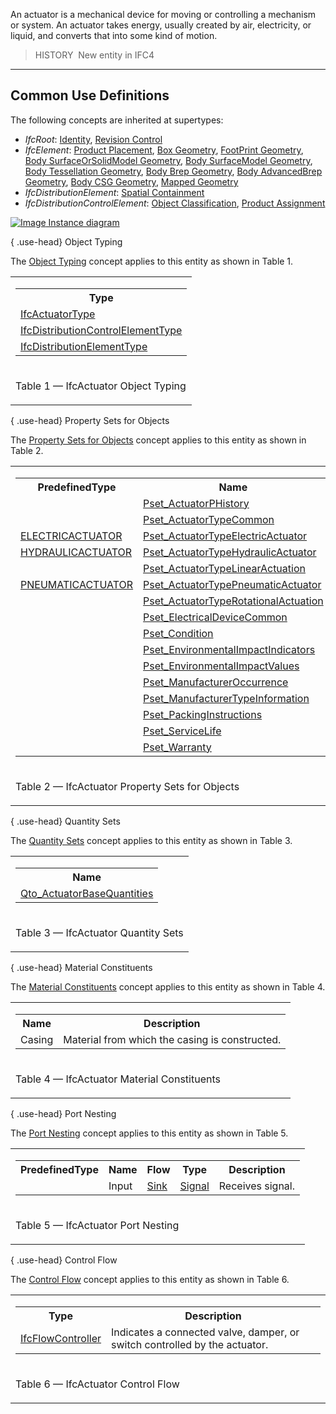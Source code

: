 An actuator is a mechanical device for moving or controlling a mechanism or system. An actuator takes energy, usually created by air, electricity, or liquid, and converts that into some kind of motion.

> HISTORY&nbsp; New entity in IFC4

___
## Common Use Definitions
The following concepts are inherited at supertypes:

* _IfcRoot_: [Identity](../../templates/identity.htm), [Revision Control](../../templates/revision-control.htm)
* _IfcElement_: [Product Placement](../../templates/product-placement.htm), [Box Geometry](../../templates/box-geometry.htm), [FootPrint Geometry](../../templates/footprint-geometry.htm), [Body SurfaceOrSolidModel Geometry](../../templates/body-surfaceorsolidmodel-geometry.htm), [Body SurfaceModel Geometry](../../templates/body-surfacemodel-geometry.htm), [Body Tessellation Geometry](../../templates/body-tessellation-geometry.htm), [Body Brep Geometry](../../templates/body-brep-geometry.htm), [Body AdvancedBrep Geometry](../../templates/body-advancedbrep-geometry.htm), [Body CSG Geometry](../../templates/body-csg-geometry.htm), [Mapped Geometry](../../templates/mapped-geometry.htm)
* _IfcDistributionElement_: [Spatial Containment](../../templates/spatial-containment.htm)
* _IfcDistributionControlElement_: [Object Classification](../../templates/object-classification.htm), [Product Assignment](../../templates/product-assignment.htm)

[![Image](../../../img/diagram.png)&nbsp;Instance diagram](../../../annex/annex-d/common-use-definitions/ifcactuator.htm)

{ .use-head}
Object Typing

The [Object Typing](../../templates/object-typing.htm) concept applies to this entity as shown in Table 1.

<table>
<tr><td>
<table class="gridtable">
<tr><th><b>Type</b></th></tr>
<tr><td><a href="../../ifcbuildingcontrolsdomain/lexical/ifcactuatortype.htm">IfcActuatorType</a></td></tr>
<tr><td><a href="../../ifcsharedbldgserviceelements/lexical/ifcdistributioncontrolelementtype.htm">IfcDistributionControlElementType</a></td></tr>
<tr><td><a href="../../ifcproductextension/lexical/ifcdistributionelementtype.htm">IfcDistributionElementType</a></td></tr>
</table>
</td></tr>
<tr><td><p class="table">Table 1 &mdash; IfcActuator Object Typing</p></td></tr></table>

  
  
{ .use-head}
Property Sets for Objects

The [Property Sets for Objects](../../templates/property-sets-for-objects.htm) concept applies to this entity as shown in Table 2.

<table>
<tr><td>
<table class="gridtable">
<tr><th><b>PredefinedType</b></th><th><b>Name</b></th></tr>
<tr><td>&nbsp;</td><td><a href="../../psd/ifcbuildingcontrolsdomain/Pset_ActuatorPHistory.xml">Pset_ActuatorPHistory</a></td></tr>
<tr><td>&nbsp;</td><td><a href="../../psd/ifcbuildingcontrolsdomain/Pset_ActuatorTypeCommon.xml">Pset_ActuatorTypeCommon</a></td></tr>
<tr><td><a href="../../ifcbuildingcontrolsdomain/lexical/ifcactuatortypeenum.htm">ELECTRICACTUATOR</a></td><td><a href="../../psd/ifcbuildingcontrolsdomain/Pset_ActuatorTypeElectricActuator.xml">Pset_ActuatorTypeElectricActuator</a></td></tr>
<tr><td><a href="../../ifcbuildingcontrolsdomain/lexical/ifcactuatortypeenum.htm">HYDRAULICACTUATOR</a></td><td><a href="../../psd/ifcbuildingcontrolsdomain/Pset_ActuatorTypeHydraulicActuator.xml">Pset_ActuatorTypeHydraulicActuator</a></td></tr>
<tr><td>&nbsp;</td><td><a href="../../psd/ifcbuildingcontrolsdomain/Pset_ActuatorTypeLinearActuation.xml">Pset_ActuatorTypeLinearActuation</a></td></tr>
<tr><td><a href="../../ifcbuildingcontrolsdomain/lexical/ifcactuatortypeenum.htm">PNEUMATICACTUATOR</a></td><td><a href="../../psd/ifcbuildingcontrolsdomain/Pset_ActuatorTypePneumaticActuator.xml">Pset_ActuatorTypePneumaticActuator</a></td></tr>
<tr><td>&nbsp;</td><td><a href="../../psd/ifcbuildingcontrolsdomain/Pset_ActuatorTypeRotationalActuation.xml">Pset_ActuatorTypeRotationalActuation</a></td></tr>
<tr><td>&nbsp;</td><td><a href="../../psd/ifcelectricaldomain/Pset_ElectricalDeviceCommon.xml">Pset_ElectricalDeviceCommon</a></td></tr>
<tr><td>&nbsp;</td><td><a href="../../psd/ifcsharedfacilitieselements/Pset_Condition.xml">Pset_Condition</a></td></tr>
<tr><td>&nbsp;</td><td><a href="../../psd/ifcproductextension/Pset_EnvironmentalImpactIndicators.xml">Pset_EnvironmentalImpactIndicators</a></td></tr>
<tr><td>&nbsp;</td><td><a href="../../psd/ifcproductextension/Pset_EnvironmentalImpactValues.xml">Pset_EnvironmentalImpactValues</a></td></tr>
<tr><td>&nbsp;</td><td><a href="../../psd/ifcsharedfacilitieselements/Pset_ManufacturerOccurrence.xml">Pset_ManufacturerOccurrence</a></td></tr>
<tr><td>&nbsp;</td><td><a href="../../psd/ifcsharedfacilitieselements/Pset_ManufacturerTypeInformation.xml">Pset_ManufacturerTypeInformation</a></td></tr>
<tr><td>&nbsp;</td><td><a href="../../psd/ifcsharedmgmtelements/Pset_PackingInstructions.xml">Pset_PackingInstructions</a></td></tr>
<tr><td>&nbsp;</td><td><a href="../../psd/ifcsharedfacilitieselements/Pset_ServiceLife.xml">Pset_ServiceLife</a></td></tr>
<tr><td>&nbsp;</td><td><a href="../../psd/ifcsharedfacilitieselements/Pset_Warranty.xml">Pset_Warranty</a></td></tr>
</table>
</td></tr>
<tr><td><p class="table">Table 2 &mdash; IfcActuator Property Sets for Objects</p></td></tr></table>

  
  
{ .use-head}
Quantity Sets

The [Quantity Sets](../../templates/quantity-sets.htm) concept applies to this entity as shown in Table 3.

<table>
<tr><td>
<table class="gridtable">
<tr><th><b>Name</b></th></tr>
<tr><td><a href="../../qto/ifcbuildingcontrolsdomain/Qto_ActuatorBaseQuantities.xml">Qto_ActuatorBaseQuantities</a></td></tr>
</table>
</td></tr>
<tr><td><p class="table">Table 3 &mdash; IfcActuator Quantity Sets</p></td></tr></table>

  
  
{ .use-head}
Material Constituents

The [Material Constituents](../../templates/material-constituents.htm) concept applies to this entity as shown in Table 4.

<table>
<tr><td>
<table class="gridtable">
<tr><th><b>Name</b></th><th><b>Description</b></th></tr>
<tr><td>Casing</td><td>Material from which the casing is constructed.</td></tr>
</table>
</td></tr>
<tr><td><p class="table">Table 4 &mdash; IfcActuator Material Constituents</p></td></tr></table>

  
  
{ .use-head}
Port Nesting

The [Port Nesting](../../templates/port-nesting.htm) concept applies to this entity as shown in Table 5.

<table>
<tr><td>
<table class="gridtable">
<tr><th><b>PredefinedType</b></th><th><b>Name</b></th><th><b>Flow</b></th><th><b>Type</b></th><th><b>Description</b></th></tr>
<tr><td>&nbsp;</td><td>Input</td><td><a href="../../ifcsharedbldgserviceelements/lexical/ifcflowdirectionenum.htm">Sink</a></td><td><a href="../../ifcsharedbldgserviceelements/lexical/ifcdistributionsystemenum.htm">Signal</a></td><td>Receives signal.</td></tr>
</table>
</td></tr>
<tr><td><p class="table">Table 5 &mdash; IfcActuator Port Nesting</p></td></tr></table>

  
  
{ .use-head}
Control Flow

The [Control Flow](../../templates/control-flow.htm) concept applies to this entity as shown in Table 6.

<table>
<tr><td>
<table class="gridtable">
<tr><th><b>Type</b></th><th><b>Description</b></th></tr>
<tr><td><a href="../../ifcsharedbldgserviceelements/lexical/ifcflowcontroller.htm">IfcFlowController</a></td><td>Indicates a connected valve, damper, or switch controlled by the actuator.</td></tr>
</table>
</td></tr>
<tr><td><p class="table">Table 6 &mdash; IfcActuator Control Flow</p></td></tr></table>